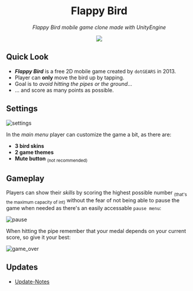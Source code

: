 <h1 align="center">
  <b>Flappy Bird</b>
</h1>

<p align="center">
  <i>Flappy Bird mobile game clone made with UnityEngine</i>
</p>

<p align="center">
  <img src="https://user-images.githubusercontent.com/105242009/190860485-d48f0b49-6135-4e38-b3a5-ccb517eb32f8.png">
</p>

## Quick Look

- ***Flappy Bird*** is a free 2D mobile game created by `dotGEARS` in 2013.
- Player can **only** move the bird up by tapping.
- Goal is to _avoid hitting the pipes or the ground_...
- ... and score as many points as possible.

## Settings

![settings](https://user-images.githubusercontent.com/105242009/190862435-232b2ebe-11a3-47c6-818c-9d9d417f360b.png)

In the _main menu_ player can customize the game a bit, as there are:

- **3 bird skins**
- **2 game themes**
- **Mute button** <sub>(not recommended)</sub>

## Gameplay

Players can show their _skills_ by scoring the highest possible number <sub>(that's the maximum capacity of int)</sub>
without the fear of not being able to pause the game when needed as there's an easily accessable `pause menu`:

![pause](https://user-images.githubusercontent.com/105242009/190862827-e577fe89-1ca3-4c4f-b2a5-beda871d703f.png)

When hitting the pipe remember that your medal depends on your current score, so give it your best:

![game_over](https://user-images.githubusercontent.com/105242009/190862897-71f96171-58d1-4bae-89e7-4c1024924b31.png)

## Updates

- [Update-Notes](https://github.com/frieZZerr/Unity-Projects/blob/main/Flappy-Bird/Update-Notes.md)
